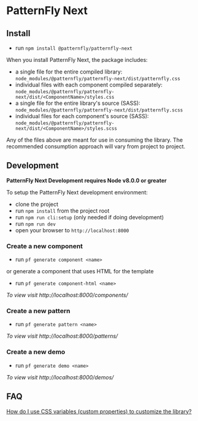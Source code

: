 # PatternFly Next

## Install

- run `npm install @patternfly/patternfly-next`

When you install PatternFly Next, the package includes:

- a single file for the entire compiled library: `node_modules/@patternfly/patternfly-next/dist/patternfly.css`
- individual files with each component compiled separately: `node_modules/@patternfly/patternfly-next/dist/<ComponentName>/styles.css`
- a single file for the entire library's source (SASS): `node_modules/@patternfly/patternfly-next/dist/patternfly.scss`
- individual files for each component's source (SASS): `node_modules/@patternfly/patternfly-next/dist/<ComponentName>/styles.scss`

Any of the files above are meant for use in consuming the library. The recommended
consumption approach will vary from project to project.

## Development

**PatternFly Next Development requires Node v8.0.0 or greater**

To setup the PatternFly Next development environment:

- clone the project
- run `npm install` from the project root
- run `npm run cli:setup` (only needed if doing development)
- run `npm run dev`
- open your browser to `http://localhost:8000`

### Create a new component

- run `pf generate component <name>`

 or generate a component that uses HTML for the template

- run `pf generate component-html <name>`

*To view visit http://localhost:8000/components/<name>*

### Create a new pattern

- run `pf generate pattern <name>`

*To view visit http://localhost:8000/patterns/<name>*

### Create a new demo

- run `pf generate demo <name>`

*To view visit http://localhost:8000/demos/<name>*

## FAQ

[How do I use CSS variables (custom properties) to customize
the library?](https://pf-next.com/guidelines#variables)
